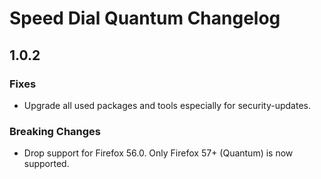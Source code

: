 # Speed Dial Quantum Changelog

## 1.0.2

### Fixes

- Upgrade all used packages and tools especially for security-updates.

### Breaking Changes

- Drop support for Firefox 56.0. Only Firefox 57+ (Quantum) is now supported.
